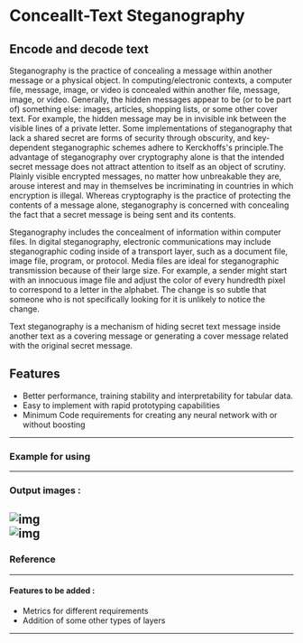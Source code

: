 # ConcealIt-Text Steganography
## Encode and decode text

Steganography is the practice of concealing a message within another message or a physical object.
In computing/electronic contexts, a computer file, message, image, or video is concealed within another file, message, image, or video. 
Generally, the hidden messages appear to be (or to be part of) something else: images, articles, shopping lists, or some other cover text. 
For example, the hidden message may be in invisible ink between the visible lines of a private letter. 
Some implementations of steganography that lack a shared secret are forms of security through obscurity, and key-dependent 
steganographic schemes adhere to Kerckhoffs's principle.The advantage of steganography over cryptography alone is that the intended secret message
does not attract attention to itself as an object of scrutiny. Plainly visible encrypted messages, no matter how unbreakable they are, arouse interest
and may in themselves be incriminating in countries in which encryption is illegal.
Whereas cryptography is the practice of protecting the contents of a message alone, steganography is concerned with concealing the fact that
a secret message is being sent and its contents.

Steganography includes the concealment of information within computer files. In digital steganography, electronic communications may include steganographic
coding inside of a transport layer, such as a document file, image file, program, or protocol. Media files are ideal for steganographic transmission because
of their large size. For example, a sender might start with an innocuous image file and adjust the color of every hundredth pixel to correspond to a letter
in the alphabet. The change is so subtle that someone who is not specifically looking for it is unlikely to notice the change.

Text steganography is a mechanism of hiding secret text message inside another text as a covering message or generating a
cover message related with the original secret message. 

## Features

- Better performance, training stability and interpretability for tabular data.
- Easy to implement with rapid prototyping capabilities
- Minimum Code requirements for creating any neural network with or without boosting
---

### Example for using

---
### Output images :

![img](screenshots/Results_metrics.png)  
![img](screenshots/results_graph.png)
---

### Reference

---
 #### Features to be added :
- Metrics for different requirements
- Addition of some other types of layers

---
